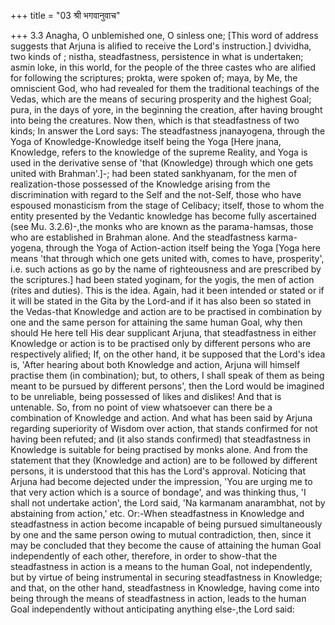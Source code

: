 +++
title = "03 श्री भगवानुवाच"

+++
3.3 Anagha, O unblemished one, O sinless one; \[This word of address
suggests that Arjuna is alified to receive the Lord's instruction.\]
dvividha, two kinds of ; nistha, steadfastness, persistence in what is
undertaken; asmin loke, in this world, for the people of the three
castes who are alified for following the scriptures; prokta, were spoken
of; maya, by Me, the omniscient God, who had revealed for them the
traditional teachings of the Vedas, which are the means of securing
prosperity and the highest Goal; pura, in the days of yore, in the
beginning the creation, after having brought into being the creatures.
Now then, which is that steadfastness of two kinds; In answer the Lord
says: The steadfastness jnanayogena, through the Yoga of
Knowledge-Knowledge itself being the Yoga \[Here jnana, Knowledge,
refers to the knowledge of the supreme Reality, and Yoga is used in the
derivative sense of 'that (Knowledge) through which one gets united with
Brahman'.\]-; had been stated sankhyanam, for the men of
realization-those possessed of the Knowledge arising from the
discrimination with regard to the Self and the not-Self, those who have
espoused monasticism from the stage of Celibacy; itself, those to whom
the entity presented by the Vedantic knowledge has become fully
ascertained (see Mu. 3.2.6)-,the monks who are known as the
parama-hamsas, those who are established in Brahman alone. And the
steadfastness karma-yogena, through the Yoga of Action-action itself
being the Yoga \[Yoga here means 'that through which one gets united
with, comes to have, prosperity', i.e. such actions as go by the name of
righteousness and are prescribed by the scriptures.\] had been stated
yoginam, for the yogis, the men of action (rites and duties). This is
the idea. Again, had it been intended or stated or if it will be stated
in the Gita by the Lord-and if it has also been so stated in the
Vedas-that Knowledge and action are to be practised in combination by
one and the same person for attaining the same human Goal, why then
should He here tell His dear supplicant Arjuna, that steadfastness in
either Knowledge or action is to be practised only by different persons
who are respectively alified; If, on the other hand, it be supposed that
the Lord's idea is, 'After hearing about both Knowledge and action,
Arjuna will himself practise them (in combination); but, to others, I
shall speak of them as being meant to be pursued by different persons',
then the Lord would be imagined to be unreliable, being possessed of
likes and dislikes! And that is untenable. So, from no point of view
whatsoever can there be a combination of Knowledge and action. And what
has been said by Arjuna regarding superiority of Wisdom over action,
that stands confirmed for not having been refuted; and (it also stands
confirmed) that steadfastness in Knowledge is suitable for being
practised by monks alone. And from the statement that they (Knowledge
and action) are to be followed by different persons, it is understood
that this has the Lord's approval. Noticing that Arjuna had become
dejected under the impression, 'You are urging me to that very action
which is a source of bondage', and was thinking thus, 'I shall not
undertake action', the Lord said, 'Na karmanam anarambhat, not by
abstaining from action,' etc. Or:-When steadfastness in Knowledge and
steadfastness in action become incapable of being pursued simultaneously
by one and the same person owing to mutual contradiction, then, since it
may be concluded that they become the cause of attaining the human Goal
independently of each other, therefore, in order to show-that the
steadfastness in action is a means to the human Goal, not independently,
but by virtue of being instrumental in securing steadfastness in
Knowledge; and that, on the other hand, steadfastness in Knowledge,
having come into being through the means of steadfastness in action,
leads to the human Goal independently without anticipating anything
else-,the Lord said:
